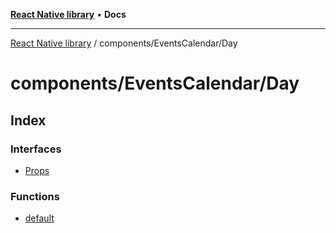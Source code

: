 [**React Native library**](../../../index.md) • **Docs**

***

[React Native library](../../../modules.md) / components/EventsCalendar/Day

# components/EventsCalendar/Day

## Index

### Interfaces

- [Props](interfaces/Props.md)

### Functions

- [default](functions/default.md)
